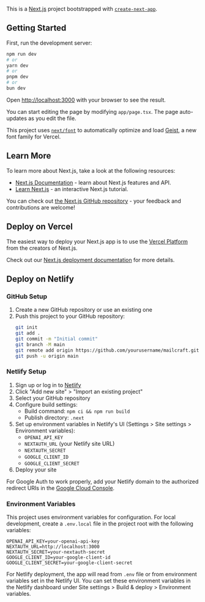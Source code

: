 This is a [Next.js](https://nextjs.org) project bootstrapped with [`create-next-app`](https://nextjs.org/docs/app/api-reference/cli/create-next-app).

## Getting Started

First, run the development server:

```bash
npm run dev
# or
yarn dev
# or
pnpm dev
# or
bun dev
```

Open [http://localhost:3000](http://localhost:3000) with your browser to see the result.

You can start editing the page by modifying `app/page.tsx`. The page auto-updates as you edit the file.

This project uses [`next/font`](https://nextjs.org/docs/app/building-your-application/optimizing/fonts) to automatically optimize and load [Geist](https://vercel.com/font), a new font family for Vercel.

## Learn More

To learn more about Next.js, take a look at the following resources:

- [Next.js Documentation](https://nextjs.org/docs) - learn about Next.js features and API.
- [Learn Next.js](https://nextjs.org/learn) - an interactive Next.js tutorial.

You can check out [the Next.js GitHub repository](https://github.com/vercel/next.js) - your feedback and contributions are welcome!

## Deploy on Vercel

The easiest way to deploy your Next.js app is to use the [Vercel Platform](https://vercel.com/new?utm_medium=default-template&filter=next.js&utm_source=create-next-app&utm_campaign=create-next-app-readme) from the creators of Next.js.

Check out our [Next.js deployment documentation](https://nextjs.org/docs/app/building-your-application/deploying) for more details.

## Deploy on Netlify

### GitHub Setup
1. Create a new GitHub repository or use an existing one
2. Push this project to your GitHub repository:
   ```bash
   git init
   git add .
   git commit -m "Initial commit"
   git branch -M main
   git remote add origin https://github.com/yourusername/mailcraft.git
   git push -u origin main
   ```

### Netlify Setup
1. Sign up or log in to [Netlify](https://app.netlify.com/)
2. Click "Add new site" > "Import an existing project" 
3. Select your GitHub repository
4. Configure build settings:
   - Build command: `npm ci && npm run build`
   - Publish directory: `.next`
5. Set up environment variables in Netlify's UI (Settings > Site settings > Environment variables):
   - `OPENAI_API_KEY`
   - `NEXTAUTH_URL` (your Netlify site URL)
   - `NEXTAUTH_SECRET`
   - `GOOGLE_CLIENT_ID`
   - `GOOGLE_CLIENT_SECRET`
6. Deploy your site

For Google Auth to work properly, add your Netlify domain to the authorized redirect URIs in the [Google Cloud Console](https://console.cloud.google.com/).

### Environment Variables

This project uses environment variables for configuration. For local development, create a `.env.local` file in the project root with the following variables:

```
OPENAI_API_KEY=your-openai-api-key
NEXTAUTH_URL=http://localhost:3000
NEXTAUTH_SECRET=your-nextauth-secret
GOOGLE_CLIENT_ID=your-google-client-id
GOOGLE_CLIENT_SECRET=your-google-client-secret
```

For Netlify deployment, the app will read from `.env` file or from environment variables set in the Netlify UI. You can set these environment variables in the Netlify dashboard under Site settings > Build & deploy > Environment variables.
